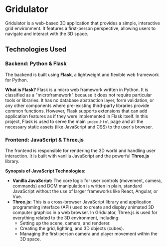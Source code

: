 # Gridulator

Gridulator is a web-based 3D application that provides a simple, interactive grid environment. It features a first-person perspective, allowing users to navigate and interact with the 3D space.

## Technologies Used

### Backend: Python & Flask

The backend is built using **Flask**, a lightweight and flexible web framework for Python.

**What is Flask?**
Flask is a micro web framework written in Python. It is classified as a "microframework" because it does not require particular tools or libraries. It has no database abstraction layer, form validation, or any other components where pre-existing third-party libraries provide common functions. However, Flask supports extensions that can add application features as if they were implemented in Flask itself. In this project, Flask is used to serve the main `index.html` page and all the necessary static assets (like JavaScript and CSS) to the user's browser.

### Frontend: JavaScript & Three.js

The frontend is responsible for rendering the 3D world and handling user interaction. It is built with vanilla JavaScript and the powerful **Three.js** library.

**Synopsis of JavaScript Technologies:**
*   **Vanilla JavaScript:** The core logic for user controls (movement, camera, commands) and DOM manipulation is written in plain, standard JavaScript without the use of larger frameworks like React, Angular, or Vue.
*   **Three.js:** This is a cross-browser JavaScript library and application programming interface (API) used to create and display animated 3D computer graphics in a web browser. In Gridulator, Three.js is used for everything related to the 3D environment, including:
    *   Setting up the scene, camera, and renderer.
    *   Creating the grid, lighting, and 3D objects (cubes).
    *   Managing the first-person camera and player movement within the 3D space.

